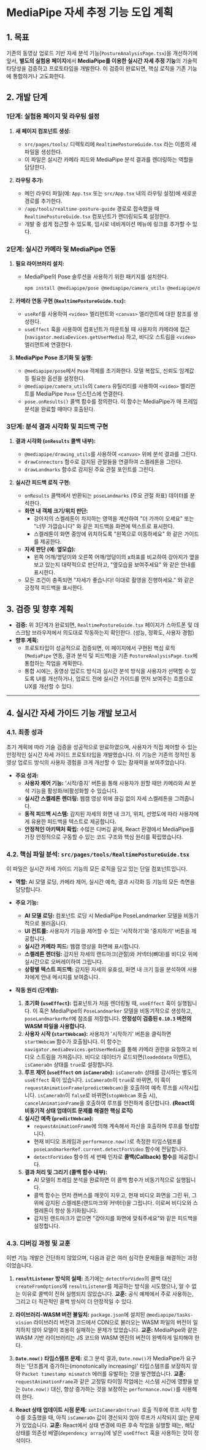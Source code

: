 # MediaPipe 자세 추정 기능 도입 계획

## 1. 목표

기존의 동영상 업로드 기반 자세 분석 기능(`PostureAnalysisPage.tsx`)을 개선하기에 앞서, **별도의 실험용 페이지**에서 **MediaPipe를 이용한 실시간 자세 추정 기능**의 기술적 타당성을 검증하고 프로토타입을 개발한다. 이 검증이 완료되면, 핵심 로직을 기존 기능에 통합하거나 고도화한다.

## 2. 개발 단계

### 1단계: 실험용 페이지 및 라우팅 설정

1.  **새 페이지 컴포넌트 생성:**
    *   `src/pages/tools/` 디렉토리에 `RealtimePostureGuide.tsx` 라는 이름의 새 파일을 생성한다.
    *   이 파일은 실시간 카메라 피드와 MediaPipe 분석 결과를 렌더링하는 역할을 담당한다.

2.  **라우팅 추가:**
    *   메인 라우터 파일(예: `App.tsx` 또는 `src/App.tsx` 내의 라우팅 설정)에 새로운 경로를 추가한다.
    *   `/app/tools/realtime-posture-guide` 경로로 접속했을 때 `RealtimePostureGuide.tsx` 컴포넌트가 렌더링되도록 설정한다.
    *   개발 중 쉽게 접근할 수 있도록, 임시로 네비게이션 메뉴에 링크를 추가할 수 있다.

### 2단계: 실시간 카메라 및 MediaPipe 연동

1.  **필요 라이브러리 설치:**
    *   MediaPipe의 Pose 솔루션을 사용하기 위한 패키지를 설치한다.
        ```bash
        npm install @mediapipe/pose @mediapipe/camera_utils @mediapipe/drawing_utils
        ```

2.  **카메라 연동 구현 (`RealtimePostureGuide.tsx`):**
    *   `useRef`를 사용하여 `<video>` 엘리먼트와 `<canvas>` 엘리먼트에 대한 참조를 생성한다.
    *   `useEffect` 훅을 사용하여 컴포넌트가 마운트될 때 사용자의 카메라에 접근 (`navigator.mediaDevices.getUserMedia`) 하고, 비디오 스트림을 `<video>` 엘리먼트에 연결한다.

3.  **MediaPipe Pose 초기화 및 실행:**
    *   `@mediapipe/pose`에서 `Pose` 객체를 초기화한다. 모델 복잡도, 신뢰도 임계값 등 필요한 옵션을 설정한다.
    *   `@mediapipe/camera_utils`의 `Camera` 유틸리티를 사용하여 `<video>` 엘리먼트를 MediaPipe `Pose` 인스턴스에 연결한다.
    *   `pose.onResults()` 콜백 함수를 정의한다. 이 함수는 MediaPipe가 매 프레임 분석을 완료할 때마다 호출된다.

### 3단계: 분석 결과 시각화 및 피드백 구현

1.  **결과 시각화 (`onResults` 콜백 내부):**
    *   `@mediapipe/drawing_utils`를 사용하여 `<canvas>` 위에 분석 결과를 그린다.
    *   `drawConnectors` 함수로 감지된 관절들을 연결하여 스켈레톤을 그린다.
    *   `drawLandmarks` 함수로 감지된 주요 관절 포인트를 그린다.

2.  **실시간 피드백 로직 구현:**
    *   `onResults` 콜백에서 반환되는 `poseLandmarks` (주요 관절 좌표) 데이터를 분석한다.
    *   **화면 내 객체 크기/위치 판단:**
        *   강아지의 스켈레톤이 차지하는 영역을 계산하여 "더 가까이 오세요" 또는 "너무 가깝습니다" 와 같은 피드백을 화면에 텍스트로 표시한다.
        *   스켈레톤이 화면 중앙에 위치하도록 "왼쪽으로 이동하세요" 와 같은 가이드를 제공한다.
    *   **자세 판단 (예: 옆모습):**
        *   왼쪽 어깨/엉덩이와 오른쪽 어깨/엉덩이의 x좌표를 비교하여 강아지가 옆을 보고 있는지 대략적으로 판단하고, "옆모습을 보여주세요" 와 같은 안내를 표시한다.
    *   모든 조건이 충족되면 "자세가 좋습니다! 이대로 촬영을 진행하세요." 와 같은 긍정적 피드백을 표시한다.

## 3. 검증 및 향후 계획

*   **검증:** 위 3단계가 완료되면, `RealtimePostureGuide.tsx` 페이지가 스마트폰 및 데스크탑 브라우저에서 의도대로 작동하는지 확인한다. (성능, 정확도, 사용자 경험)
*   **향후 계획:**
    *   프로토타입이 성공적으로 검증되면, 이 페이지에서 구현된 핵심 로직(`MediaPipe` 연동, 결과 분석 및 피드백)을 기존 `PostureAnalysisPage.tsx`에 통합하는 작업을 계획한다.
    *   통합 시에는, 동영상 업로드 방식과 실시간 분석 방식을 사용자가 선택할 수 있도록 UI를 개선하거나, 업로드 전에 실시간 가이드를 먼저 보여주는 흐름으로 UX를 개선할 수 있다.

---

## 4. 실시간 자세 가이드 기능 개발 보고서

### 4.1. 최종 성과

초기 계획에 따라 기술 검증을 성공적으로 완료하였으며, 사용자가 직접 제어할 수 있는 안정적인 실시간 자세 가이드 프로토타입을 개발했습니다. 이 기능은 기존의 정적인 동영상 업로드 방식의 사용자 경험을 크게 개선할 수 있는 잠재력을 보여주었습니다.

*   **주요 성과:**
    *   **사용자 제어 기능:** '시작/중지' 버튼을 통해 사용자가 원할 때만 카메라와 AI 분석 기능을 활성화/비활성화할 수 있습니다.
    *   **실시간 스켈레톤 렌더링:** 웹캠 영상 위에 끊김 없이 자세 스켈레톤을 그려줍니다.
    *   **동적 피드백 시스템:** 감지된 자세의 화면 내 크기, 위치, 선명도에 따라 사용자에게 유용한 피드백을 텍스트로 제공합니다.
    *   **안정적인 아키텍처 확립:** 수많은 디버깅 끝에, React 환경에서 MediaPipe를 가장 안정적으로 구동할 수 있는 코드 구조와 핵심 원리를 확립했습니다.

### 4.2. 핵심 파일 분석: `src/pages/tools/RealtimePostureGuide.tsx`

이 파일은 실시간 자세 가이드 기능의 모든 로직을 담고 있는 단일 컴포넌트입니다.

*   **역할:** AI 모델 로딩, 카메라 제어, 실시간 예측, 결과 시각화 등 기능의 모든 측면을 담당합니다.

*   **주요 기능:**
    *   **AI 모델 로딩:** 컴포넌트 로딩 시 MediaPipe PoseLandmarker 모델을 비동기적으로 불러옵니다.
    *   **UI 컨트롤:** 사용자가 기능을 제어할 수 있는 '시작하기'와 '중지하기' 버튼을 제공합니다.
    *   **실시간 카메라 피드:** 웹캠 영상을 화면에 표시합니다.
    *   **스켈레톤 렌더링:** 감지된 자세의 랜드마크(관절)와 커넥터(뼈대)를 비디오 위에 실시간으로 오버레이하여 그립니다.
    *   **상황별 텍스트 피드백:** 감지된 자세의 유효성, 화면 내 크기 등을 분석하여 사용자에게 안내 메시지를 보여줍니다.

*   **작동 원리 (단계별):**
    1.  **초기화 (`useEffect`):** 컴포넌트가 처음 렌더링될 때, `useEffect` 훅이 실행됩니다. 이 훅은 MediaPipe의 `PoseLandmarker` 모델을 비동기적으로 생성하고, `poseLandmarkerRef`에 참조를 저장합니다. **안정성이 검증된 `0.10.3` 버전의 WASM 파일을 사용합니다.**
    2.  **사용자 시작 (`startWebcam`):** 사용자가 '시작하기' 버튼을 클릭하면 `startWebcam` 함수가 호출됩니다. 이 함수는 `navigator.mediaDevices.getUserMedia`를 통해 카메라 권한을 요청하고 비디오 스트림을 가져옵니다. 비디오 데이터가 로드되면(`loadeddata` 이벤트), `isCameraOn` 상태를 `true`로 설정합니다.
    3.  **루프 제어 (`useEffect` on `isCameraOn`):** `isCameraOn` 상태를 감시하는 별도의 `useEffect` 훅이 있습니다. `isCameraOn`이 `true`로 바뀌면, 이 훅이 `requestAnimationFrame(predictWebcam)`을 호출하여 예측 루프를 시작시킵니다. `isCameraOn`이 `false`로 바뀌면(`stopWebcam` 호출 시), `cancelAnimationFrame`을 호출하여 루프를 안전하게 중단합니다. **(React의 비동기적 상태 업데이트 문제를 해결한 핵심 로직)**
    4.  **실시간 예측 (`predictWebcam`):**
        *   `requestAnimationFrame`에 의해 계속해서 자신을 호출하며 루프를 형성합니다.
        *   현재 비디오 프레임과 `performance.now()`로 측정한 타임스탬프를 `poseLandmarkerRef.current.detectForVideo` 함수에 전달합니다.
        *   `detectForVideo` 함수의 세 번째 인자로 **콜백(Callback) 함수**를 제공합니다.
    5.  **결과 처리 및 그리기 (콜백 함수 내부):**
        *   AI 모델이 프레임 분석을 완료하면 이 콜백 함수가 비동기적으로 실행됩니다.
        *   콜백 함수는 먼저 캔버스를 깨끗이 지우고, 현재 비디오 화면을 그린 뒤, 그 위에 감지된 스켈레톤(랜드마크와 커넥터)을 그립니다. 이로써 비디오와 스켈레톤이 항상 동기화됩니다.
        *   감지된 랜드마크가 없으면 "강아지를 화면에 맞춰주세요"와 같은 피드백을 설정합니다.

### 4.3. 디버깅 과정 및 교훈

이번 기능 개발은 간단하지 않았으며, 다음과 같은 여러 심각한 문제들을 해결하는 과정이었습니다.

1.  **`resultListener` 방식의 실패:** 초기에는 `detectForVideo`의 콜백 대신 `createFromOptions`에 `resultListener`를 제공하는 방식을 시도했으나, 알 수 없는 이유로 콜백이 전혀 실행되지 않았습니다. **교훈:** 공식 예제에서 주로 사용하는, 그리고 더 직관적인 콜백 방식이 더 안정적일 수 있다.

2.  **라이브러리-WASM 버전 불일치:** `package.json`에 설치된 `@mediapipe/tasks-vision` 라이브러리 버전과 코드에서 CDN으로 불러오는 WASM 파일의 버전이 일치하지 않아 모델이 조용히 실패하는 문제가 있었습니다. **교훈:** MediaPipe와 같은 WASM 기반 라이브러리는 JS 코드와 WASM 엔진의 버전이 완벽하게 일치해야 한다.

3.  **`Date.now()` 타임스탬프 문제:** 로그 분석 결과, `Date.now()`가 MediaPipe가 요구하는 '단조롭게 증가하는(monotonically increasing)' 타임스탬프를 보장하지 않아 `Packet timestamp mismatch` 에러를 유발하는 것을 발견했습니다. **교훈:** `requestAnimationFrame`과 같은 고정밀 타이밍 작업에는 시스템 시간에 영향을 받는 `Date.now()` 대신, 항상 증가하는 것을 보장하는 `performance.now()`를 사용해야 한다.

4.  **React 상태 업데이트 시점 문제:** `setIsCameraOn(true)` 호출 직후에 루프 시작 함수를 호출했을 때, 아직 `isCameraOn` 값이 갱신되지 않아 루프가 시작되지 않는 문제가 있었습니다. **교훈:** React에서 상태 변경에 따른 후속 작업을 실행할 때는, 해당 상태를 의존성 배열(`dependency array`)에 넣은 `useEffect` 훅을 사용하는 것이 정석이다.